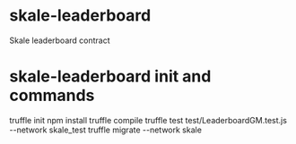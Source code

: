 # skale-leaderboard
Skale leaderboard contract

# skale-leaderboard init and commands
truffle init
npm install
truffle compile
truffle test test/LeaderboardGM.test.js --network skale_test
truffle migrate --network skale